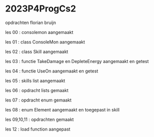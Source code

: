 # 2023P4ProgCs2
opdrachten florian bruijn 


les 00 : consolemon aangemaakt

les 01 : class ConsoleMon aangemaakt

les 02 : class Skill aangemaakt

les 03 : functie TakeDamage en DepleteEnergy aangemaakt en getest

les 04 : functie UseOn aangemaakt en getest

les 05 : skills list aangemaakt

les 06 : opdracht lists gemaakt

les 07 : opdracht enum gemaakt

les 08 : enum Element aangemaakt en toegepast in skill

les 09,10,11 : opdrachten gemaakt

les 12 : load function aangepast